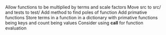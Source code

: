 Allow functions to be multiplied by terms and scale factors
Move src to src/ and tests to test/
Add method to find poles of function
Add primative functions
Store terms in a function in a dictionary with primative functions being keys and count being values
Consider using **call** for function evaluation

